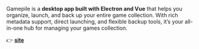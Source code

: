 Gamepile is a **desktop app built with Electron and Vue** that helps you organize, launch, and back up your entire game collection. With rich metadata support, direct launching, and flexible backup tools, it’s your all-in-one hub for managing your games collection.

👉 [**site**](https://scrat321.github.io/gamepile-site-pub)
